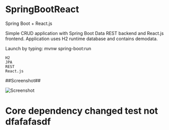 # SpringBootReact
Spring Boot + React.js

Simple CRUD application with Spring Boot Data REST backend and React.js frontend. Application uses H2 runtime database and contains demodata.

Launch by typing: mvnw spring-boot:run

    H2
    JPA
    REST
    React.js

##Screenshot##

![Screenshot](http://juhahinkula.github.com/img/springreact.png)


# Core dependency changed test not dfafafasdf
